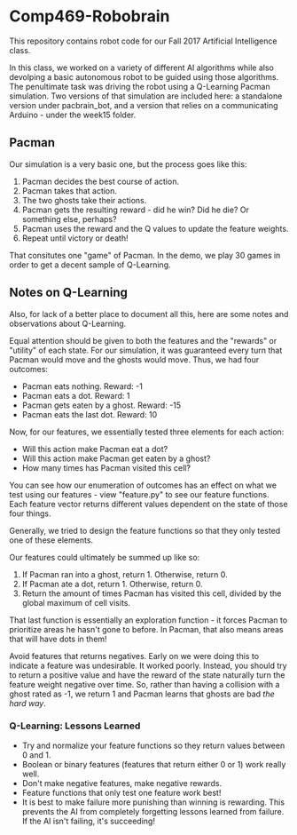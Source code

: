 # Comp469-Robobrain
This repository contains robot code for our Fall 2017 Artificial Intelligence class. 

In this class, we worked on a variety of different AI algorithms while also devolping a basic autonomous robot to be guided using those algorithms. The penultimate task was driving the robot using a Q-Learning Pacman simulation. Two versions of that simulation are included here: a standalone version under pacbrain_bot, and a version that relies on a communicating Arduino - under the week15 folder.

## Pacman
Our simulation is a very basic one, but the process goes like this:
1. Pacman decides the best course of action.
2. Pacman takes that action.
3. The two ghosts take their actions.
4. Pacman gets the resulting reward - did he win? Did he die? Or something else, perhaps?
5. Pacman uses the reward and the Q values to update the feature weights.
6. Repeat until victory or death!

That consitutes one "game" of Pacman. In the demo, we play 30 games in order to get a decent sample of Q-Learning.

## Notes on Q-Learning
Also, for lack of a better place to document all this, here are some notes and observations about Q-Learning.

Equal attention should be given to both the features and the "rewards" or "utility" of each state. For our simulation, it was guaranteed every turn that Pacman would move and the ghosts would move. Thus, we had four outcomes:
* Pacman eats nothing. Reward: -1
* Pacman eats a dot. Reward: 1
* Pacman gets eaten by a ghost. Reward: -15
* Pacman eats the last dot. Reward: 10
 
Now, for our features, we essentially tested three elements for each action:
* Will this action make Pacman eat a dot?
* Will this action make Pacman get eaten by a ghost?
* How many times has Pacman visited this cell?

You can see how our enumeration of outcomes has an effect on what we test using our features - view "feature.py" to see our feature functions. Each feature vector returns different values dependent on the state of those four things.

Generally, we tried to design the feature functions so that they only tested one of these elements. 

Our features could ultimately be summed up like so:
1. If Pacman ran into a ghost, return 1. Otherwise, return 0.
2. If Pacman ate a dot, return 1. Otherwise, return 0.
3. Return the amount of times Pacman has visited this cell, divided by the global maximum of cell visits.

That last function is essentially an exploration function - it forces Pacman to prioritize areas he hasn't gone to before. In Pacman, that also means areas that will have dots in them!

Avoid features that returns negatives. Early on we were doing this to indicate a feature was undesirable. It worked poorly. Instead, you should try to return a positive value and have the reward of the state naturally turn the feature weight negative over time. So, rather than having a collision with a ghost rated as -1, we return 1 and Pacman learns that ghosts are bad *the hard way*.

### Q-Learning: Lessons Learned 
* Try and normalize your feature functions so they return values between 0 and 1.
* Boolean or binary features (features that return either 0 or 1) work really well.
* Don't make negative features, make negative rewards.
* Feature functions that only test one feature work best!
* It is best to make failure more punishing than winning is rewarding. This prevents the AI from completely forgetting lessons learned from failure. If the AI isn't failing, it's succeeding! 